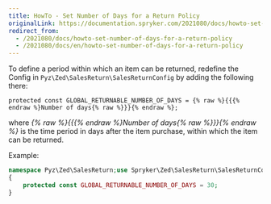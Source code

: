 ```yaml
---
title: HowTo - Set Number of Days for a Return Policy
originalLink: https://documentation.spryker.com/2021080/docs/howto-set-number-of-days-for-a-return-policy
redirect_from:
  - /2021080/docs/howto-set-number-of-days-for-a-return-policy
  - /2021080/docs/en/howto-set-number-of-days-for-a-return-policy
---
```


To define a period within which an item can be returned, redefine the Config in `Pyz\Zed\SalesReturn\SalesReturnConfig` by adding the following there:

`protected const GLOBAL_RETURNABLE_NUMBER_OF_DAYS = {% raw %}{{{% endraw %}Number of days{% raw %}}}{% endraw %};`

where *{% raw %}{{{% endraw %}Number of days{% raw %}}}{% endraw %}* is the time period in days after the item purchase, within which the item can be returned.

Example:
```php
namespace Pyz\Zed\SalesReturn;use Spryker\Zed\SalesReturn\SalesReturnConfig as SprykerSalesReturnConfig;class SalesReturnConfig extends SprykerSalesReturnConfig
{
    protected const GLOBAL_RETURNABLE_NUMBER_OF_DAYS = 30;
}
```


